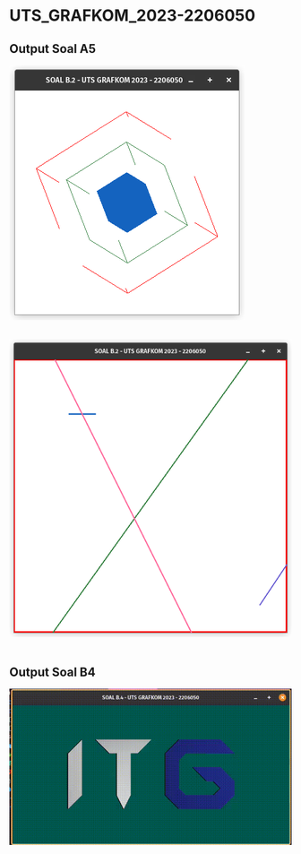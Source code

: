 # UTS_GRAFKOM_2023-2206050
## Output Soal A5
![Output Soal B2](outputs/Output_Soal_A5.png)
<br><br>

![Output Soal B2](outputs/Output_Soal_B2.png)
<br><br>

## Output Soal B4
![Output Soal B2](outputs/Output_Soal_B4.gif)